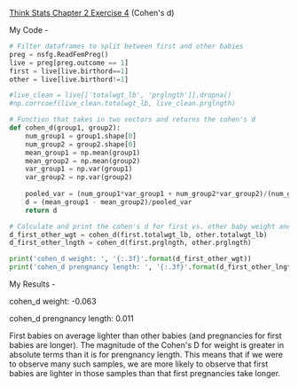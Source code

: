 [Think Stats Chapter 2 Exercise 4](http://greenteapress.com/thinkstats2/html/thinkstats2003.html#toc24) (Cohen's d)

My Code - 

```python
# Filter dataframes to split between first and other babies
preg = nsfg.ReadFemPreg()
live = preg[preg.outcome == 1]
first = live[live.birthord==1]
other = live[live.birthord!=1]

#live_clean = live[['totalwgt_lb', 'prglngth']].dropna()
#np.corrcoef(live_clean.totalwgt_lb, live_clean.prglngth)

# Function that takes in two vectors and returns the cohen's d
def cohen_d(group1, group2):
    num_group1 = group1.shape[0]
    num_group2 = group2.shape[0]
    mean_group1 = np.mean(group1)
    mean_group2 = np.mean(group2)
    var_group1 = np.var(group1)
    var_group2 = np.var(group2)
    
    pooled_var = (num_group1*var_group1 + num_group2*var_group2)/(num_group1 + num_group2)
    d = (mean_group1 - mean_group2)/pooled_var
    return d

# Calculate and print the cohen's d for first vs. other baby weight and pregnancy length
d_first_other_wgt = cohen_d(first.totalwgt_lb, other.totalwgt_lb)
d_first_other_lngth = cohen_d(first.prglngth, other.prglngth)

print('cohen_d weight: ', '{:.3f}'.format(d_first_other_wgt))
print('cohen_d prengnancy length: ', '{:.3f}'.format(d_first_other_lngth))
```

My Results - 

cohen_d weight:  -0.063

cohen_d prengnancy length:  0.011

First babies on average lighter than other babies (and pregnancies for first babies are longer).  The magnitude of the Cohen's D for weight is greater in absolute terms than it is for prengnancy length.  This means that if we were to observe many such samples, we are more likely to observe that first babies are lighter in those samples than that first pregnancies take longer.
